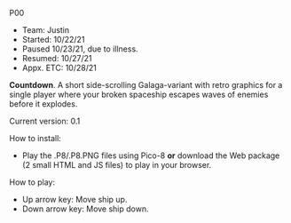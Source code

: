 P00

- Team: Justin
- Started: 10/22/21
- Paused 10/23/21, due to illness.
- Resumed: 10/27/21
- Appx. ETC: 10/28/21

**Countdown**. A short side-scrolling Galaga-variant with retro graphics for a single player where your broken spaceship escapes waves of enemies before it explodes.

Current version: 0.1

How to install:

- Play the .P8/.P8.PNG files using Pico-8 **or** download the Web package (2 small HTML and JS files) to play in your browser.

How to play:

- Up arrow key: Move ship up. 
- Down arrow key: Move ship down.